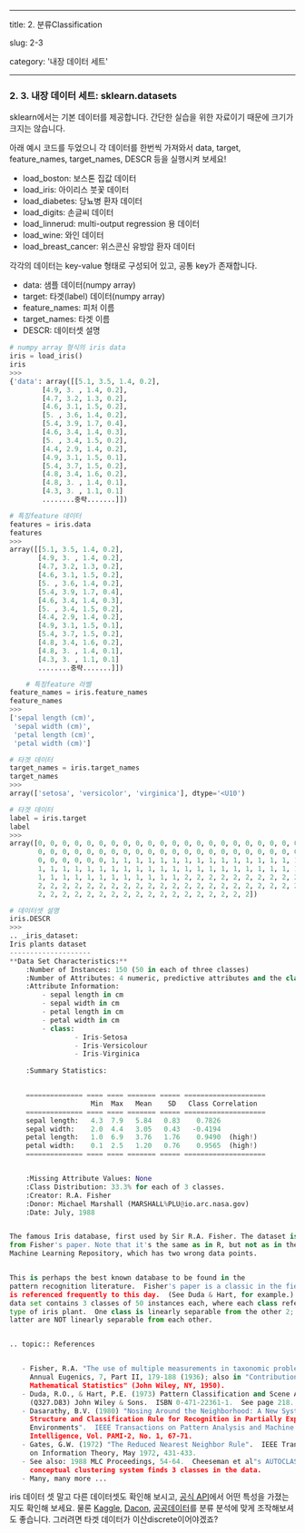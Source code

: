 ---
title: 2. 분류Classification

slug: 2-3

category: '내장 데이터 세트'

 ---
### 2. 3. 내장 데이터 세트: sklearn.datasets


sklearn에서는 기본 데이터를 제공합니다. 간단한 실습을 위한 자료이기 때문에 크기가 크지는 않습니다.


아래 예시 코드를 두었으니 각 데이터를 한번씩 가져와서 data, target, feature_names, target_names, DESCR 등을 실행시켜 보세요!


- load_boston: 보스톤 집값 데이터
- load_iris: 아이리스 붓꽃 데이터
- load_diabetes: 당뇨병 환자 데이터
- load_digits: 손글씨 데이터
- load_linnerud: multi-output regression 용 데이터
- load_wine: 와인 데이터
- load_breast_cancer: 위스콘신 유방암 환자 데이터


각각의 데이터는 key-value 형태로 구성되어 있고, 공통 key가 존재합니다.
- data: 샘플 데이터(numpy array)
- target: 타겟(label) 데이터(numpy array)
- feature_names: 피처 이름
- target_names: 타겟 이름
- DESCR: 데이터셋 설명




```python
# numpy array 형식의 iris data
iris = load_iris()
iris
>>>
{'data': array([[5.1, 3.5, 1.4, 0.2],
        [4.9, 3. , 1.4, 0.2],
        [4.7, 3.2, 1.3, 0.2],
        [4.6, 3.1, 1.5, 0.2],
        [5. , 3.6, 1.4, 0.2],
        [5.4, 3.9, 1.7, 0.4],
        [4.6, 3.4, 1.4, 0.3],
        [5. , 3.4, 1.5, 0.2],
        [4.4, 2.9, 1.4, 0.2],
        [4.9, 3.1, 1.5, 0.1],
        [5.4, 3.7, 1.5, 0.2],
        [4.8, 3.4, 1.6, 0.2],
        [4.8, 3. , 1.4, 0.1],
        [4.3, 3. , 1.1, 0.1]
        ........중략.......]])
```


```python
# 특징feature 데이터
features = iris.data
features
>>>
array([[5.1, 3.5, 1.4, 0.2],
       [4.9, 3. , 1.4, 0.2],
       [4.7, 3.2, 1.3, 0.2],
       [4.6, 3.1, 1.5, 0.2],
       [5. , 3.6, 1.4, 0.2],
       [5.4, 3.9, 1.7, 0.4],
       [4.6, 3.4, 1.4, 0.3],
       [5. , 3.4, 1.5, 0.2],
       [4.4, 2.9, 1.4, 0.2],
       [4.9, 3.1, 1.5, 0.1],
       [5.4, 3.7, 1.5, 0.2],
       [4.8, 3.4, 1.6, 0.2],
       [4.8, 3. , 1.4, 0.1],
       [4.3, 3. , 1.1, 0.1]
       ........중략.......]])
```
```python
	# 특징feature 라벨
feature_names = iris.feature_names
feature_names
>>>
['sepal length (cm)',
 'sepal width (cm)',
 'petal length (cm)',
 'petal width (cm)']
 ```


```python
# 타겟 데이터
target_names = iris.target_names
target_names
>>>
array(['setosa', 'versicolor', 'virginica'], dtype='<U10')
```


```python
# 타겟 데이터
label = iris.target
label
>>>
array([0, 0, 0, 0, 0, 0, 0, 0, 0, 0, 0, 0, 0, 0, 0, 0, 0, 0, 0, 0, 0, 0,
       0, 0, 0, 0, 0, 0, 0, 0, 0, 0, 0, 0, 0, 0, 0, 0, 0, 0, 0, 0, 0, 0,
       0, 0, 0, 0, 0, 0, 1, 1, 1, 1, 1, 1, 1, 1, 1, 1, 1, 1, 1, 1, 1, 1,
       1, 1, 1, 1, 1, 1, 1, 1, 1, 1, 1, 1, 1, 1, 1, 1, 1, 1, 1, 1, 1, 1,
       1, 1, 1, 1, 1, 1, 1, 1, 1, 1, 1, 1, 2, 2, 2, 2, 2, 2, 2, 2, 2, 2,
       2, 2, 2, 2, 2, 2, 2, 2, 2, 2, 2, 2, 2, 2, 2, 2, 2, 2, 2, 2, 2, 2,
       2, 2, 2, 2, 2, 2, 2, 2, 2, 2, 2, 2, 2, 2, 2, 2, 2, 2])
```


```python
# 데이터셋 설명
iris.DESCR
>>>
.. _iris_dataset:
Iris plants dataset
--------------------
**Data Set Characteristics:**
    :Number of Instances: 150 (50 in each of three classes)
    :Number of Attributes: 4 numeric, predictive attributes and the class
    :Attribute Information:
        - sepal length in cm
        - sepal width in cm
        - petal length in cm
        - petal width in cm
        - class:
                - Iris-Setosa
                - Iris-Versicolour
                - Iris-Virginica
                
    :Summary Statistics:


    ============== ==== ==== ======= ===== ====================
                    Min  Max   Mean    SD   Class Correlation
    ============== ==== ==== ======= ===== ====================
    sepal length:   4.3  7.9   5.84   0.83    0.7826
    sepal width:    2.0  4.4   3.05   0.43   -0.4194
    petal length:   1.0  6.9   3.76   1.76    0.9490  (high!)
    petal width:    0.1  2.5   1.20   0.76    0.9565  (high!)
    ============== ==== ==== ======= ===== ====================


    :Missing Attribute Values: None
    :Class Distribution: 33.3% for each of 3 classes.
    :Creator: R.A. Fisher
    :Donor: Michael Marshall (MARSHALL%PLU@io.arc.nasa.gov)
    :Date: July, 1988


The famous Iris database, first used by Sir R.A. Fisher. The dataset is taken
from Fisher's paper. Note that it's the same as in R, but not as in the UCI
Machine Learning Repository, which has two wrong data points.


This is perhaps the best known database to be found in the
pattern recognition literature.  Fisher's paper is a classic in the field and
is referenced frequently to this day.  (See Duda & Hart, for example.)  The
data set contains 3 classes of 50 instances each, where each class refers to a
type of iris plant.  One class is linearly separable from the other 2; the
latter are NOT linearly separable from each other.


.. topic:: References


   - Fisher, R.A. "The use of multiple measurements in taxonomic problems"
     Annual Eugenics, 7, Part II, 179-188 (1936); also in "Contributions to
     Mathematical Statistics" (John Wiley, NY, 1950).
   - Duda, R.O., & Hart, P.E. (1973) Pattern Classification and Scene Analysis.
     (Q327.D83) John Wiley & Sons.  ISBN 0-471-22361-1.  See page 218.
   - Dasarathy, B.V. (1980) "Nosing Around the Neighborhood: A New System
     Structure and Classification Rule for Recognition in Partially Exposed
     Environments".  IEEE Transactions on Pattern Analysis and Machine
     Intelligence, Vol. PAMI-2, No. 1, 67-71.
   - Gates, G.W. (1972) "The Reduced Nearest Neighbor Rule".  IEEE Transactions
     on Information Theory, May 1972, 431-433.
   - See also: 1988 MLC Proceedings, 54-64.  Cheeseman et al"s AUTOCLASS II
     conceptual clustering system finds 3 classes in the data.
   - Many, many more ...
```

iris 데이터 셋 말고 다른 데이터셋도 확인해 보시고, [공식 API](https://scikit-learn.org/stable/datasets/toy_dataset.html)에서 어떤 특성을 가졌는지도 확인해 보세요. 물론 [Kaggle](kaggle.com), [Dacon](dacon.io), [공공데이터](data.go.kr)를 분류 분석에 맞게 조작해보셔도 좋습니다. 그러려면 타겟 데이터가 이산discrete이어야겠죠?

